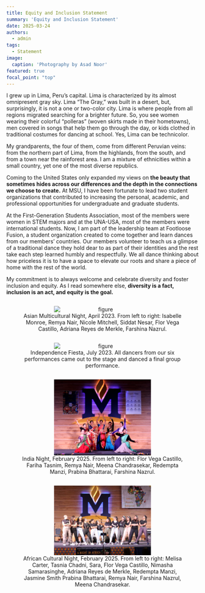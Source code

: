 ```yaml
---
title: Equity and Inclusion Statement
summary: 'Equity and Inclusion Statement'
date: 2025-03-24
authors:
  - admin
tags:
  - Statement
image:
  caption: 'Photography by Asad Noor'
featured: true
focal_point: "top"
---
```


I grew up in Lima, Peru’s capital. Lima is characterized by its almost omnipresent gray sky. Lima “The Gray,” was built in a desert, but, surprisingly, it is not a one or two-color city. Lima is where people from all regions migrated searching for a brighter future. So, you see women wearing their colorful “polleras” (woven skirts made in their hometowns), men covered in songs that help them go through the day, or kids clothed in traditional costumes for dancing at school. Yes, Lima can be technicolor.  

My grandparents, the four of them, come from different Peruvian veins: from the northern part of Lima, from the highlands, from the south, and from a town near the rainforest area. I am a mixture of ethnicities within a small country, yet one of the most diverse republics. 

Coming to the United States only expanded my views on **the beauty that sometimes hides across our differences and the depth in the connections we choose to create.** At MSU, I have been fortunate to lead two student organizations that contributed to increasing the personal, academic, and professional opportunities for undergraduate and graduate students. 

At the First-Generation Students Association, most of the members were women in STEM majors and at the UNA-USA, most of the members were international students. Now, I am part of the leadership team at Footloose Fusion, a student organization created to come together and learn dances from our members’ countries. Our members volunteer to teach us a glimpse of a traditional dance they hold dear to as part of their identities and the rest take each step learned humbly and respectfully. We all dance thinking about how priceless it is to have a space to elevate our roots and share a piece of home with the rest of the world. 

My commitment is to always welcome and celebrate diversity and foster inclusion and equity. As I read somewhere else, **diversity is a fact, inclusion is an act, and equity is the goal.**

<div style="display: flex; justify-content: center;">
  <figure style="text-align: center;">
    <img src="a.jpg" alt="figure" width="60%" style="margin-left: auto; margin-right: auto; display: block;">
    <figcaption>Asian Multicultural Night, April 2023. From left to right: Isabelle Monroe, Remya Nair, Nicole Mitchell, Siddat Nesar, Flor Vega Castillo, Adriana Reyes de Merkle, Farshina Nazrul.
  </figcaption>
  </figure>
 </div>

<div style="display: flex; justify-content: center;">
  <figure style="text-align: center;">
    <img src="b.jpg" alt="figure" width="60%" style="margin-left: auto; margin-right: auto; display: block;">
    <figcaption>Independence Fiesta, July 2023. All dancers from our six performances came out to the stage and danced a final group performance.
  </figcaption>
  </figure>
 </div>

<div style="display: flex; justify-content: center;">
  <figure style="text-align: center;">
    <img src="c.jpg" alt="figure" width="60%" style="margin-left: auto; margin-right: auto; display: block;">
    <figcaption>India Night, February 2025. From left to right: Flor Vega Castillo, Fariha Tasnim, Remya Nair, Meena Chandrasekar, Redempta Manzi, Prabina Bhattarai, Farshina Nazrul.
  </figcaption>
  </figure>
 </div>

<div style="display: flex; justify-content: center;">
  <figure style="text-align: center;">
    <img src="d.jpg" alt="figure" width="60%" style="margin-left: auto; margin-right: auto; display: block;">
    <figcaption>African Cultural Night, February 2025. From left to right: Melisa Carter, Tasnia Chadni, Sara, Flor Vega Castillo, Nimasha Samarasinghe, Adriana Reyes de Merkle, Redempta Manzi, Jasmine Smith Prabina Bhattarai, Remya Nair, Farshina Nazrul, Meena Chandrasekar.
  </figcaption>
  </figure>
 </div>